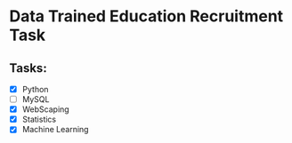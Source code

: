 # Data Trained Education Recruitment Task

## Tasks:

- [x] Python
- [ ] MySQL
- [X] WebScaping
- [X] Statistics
- [x] Machine Learning

